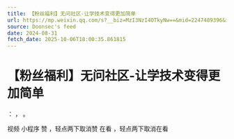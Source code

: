 ```yaml
---
title: 【粉丝福利】无问社区-让学技术变得更加简单
url: https://mp.weixin.qq.com/s?__biz=MzI3NzI4OTkyNw==&mid=2247489396&idx=1&sn=4f2697cd66ebf5fc76887bd45f72b03c
source: Doonsec's feed
date: 2024-08-31
fetch_date: 2025-10-06T18:00:35.861815
---
```


# 【粉丝福利】无问社区-让学技术变得更加简单

：
，
。

视频
小程序
赞
，轻点两下取消赞
在看
，轻点两下取消在看